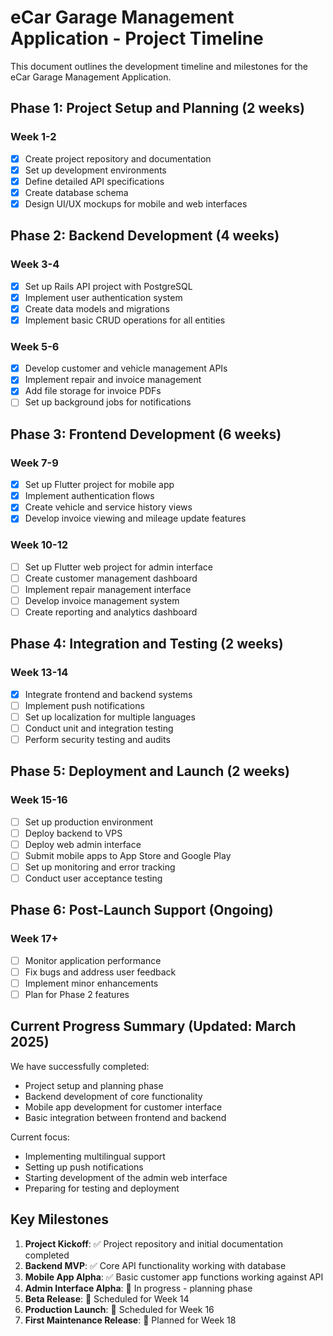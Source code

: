 # eCar Garage Management Application - Project Timeline

This document outlines the development timeline and milestones for the eCar Garage Management Application.

## Phase 1: Project Setup and Planning (2 weeks)

### Week 1-2
- [x] Create project repository and documentation
- [x] Set up development environments
- [x] Define detailed API specifications
- [x] Create database schema
- [x] Design UI/UX mockups for mobile and web interfaces

## Phase 2: Backend Development (4 weeks)

### Week 3-4
- [x] Set up Rails API project with PostgreSQL
- [x] Implement user authentication system
- [x] Create data models and migrations
- [x] Implement basic CRUD operations for all entities

### Week 5-6
- [x] Develop customer and vehicle management APIs
- [x] Implement repair and invoice management
- [x] Add file storage for invoice PDFs
- [ ] Set up background jobs for notifications

## Phase 3: Frontend Development (6 weeks)

### Week 7-9
- [x] Set up Flutter project for mobile app
- [x] Implement authentication flows
- [x] Create vehicle and service history views
- [x] Develop invoice viewing and mileage update features

### Week 10-12
- [ ] Set up Flutter web project for admin interface
- [ ] Create customer management dashboard
- [ ] Implement repair management interface
- [ ] Develop invoice management system
- [ ] Create reporting and analytics dashboard

## Phase 4: Integration and Testing (2 weeks)

### Week 13-14
- [x] Integrate frontend and backend systems
- [ ] Implement push notifications
- [ ] Set up localization for multiple languages
- [ ] Conduct unit and integration testing
- [ ] Perform security testing and audits

## Phase 5: Deployment and Launch (2 weeks)

### Week 15-16
- [ ] Set up production environment
- [ ] Deploy backend to VPS
- [ ] Deploy web admin interface
- [ ] Submit mobile apps to App Store and Google Play
- [ ] Set up monitoring and error tracking
- [ ] Conduct user acceptance testing

## Phase 6: Post-Launch Support (Ongoing)

### Week 17+
- [ ] Monitor application performance
- [ ] Fix bugs and address user feedback
- [ ] Implement minor enhancements
- [ ] Plan for Phase 2 features

## Current Progress Summary (Updated: March 2025)

We have successfully completed:
- Project setup and planning phase
- Backend development of core functionality
- Mobile app development for customer interface
- Basic integration between frontend and backend

Current focus:
- Implementing multilingual support
- Setting up push notifications
- Starting development of the admin web interface
- Preparing for testing and deployment

## Key Milestones

1. **Project Kickoff**: ✅ Project repository and initial documentation completed
2. **Backend MVP**: ✅ Core API functionality working with database
3. **Mobile App Alpha**: ✅ Basic customer app functions working against API
4. **Admin Interface Alpha**: 🔄 In progress - planning phase
5. **Beta Release**: 🔄 Scheduled for Week 14
6. **Production Launch**: 🔄 Scheduled for Week 16
7. **First Maintenance Release**: 🔄 Planned for Week 18 